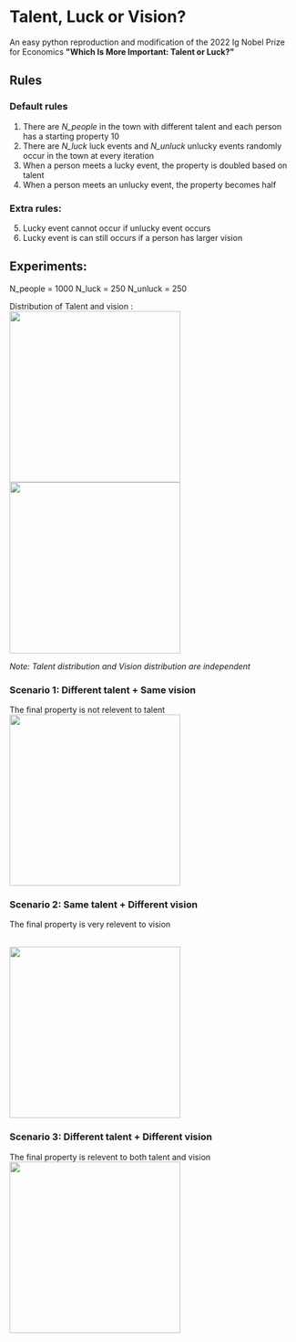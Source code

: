 # Talent, Luck or Vision?

An easy python reproduction and modification of the 2022 Ig Nobel Prize for Economics **"Which Is More Important: Talent or Luck?"**

## Rules

### Default rules
1. There are *N_people* in the town with different talent  and each person has a starting property 10
2. There are *N_luck* luck events and *N_unluck* unlucky events randomly occur in the town at every iteration
3. When a person meets a lucky event, the property is doubled based on talent
4. When a person meets an unlucky event, the property becomes half

### Extra rules:
5. Lucky event cannot occur if unlucky event occurs
6. Lucky event is can still occurs if a person has larger vision

## Experiments:
N_people = 1000
N_luck = 250
N_unluck = 250

Distribution of Talent and vision :
<br><img src="https://i.imgur.com/5vE0FKR.png" width="300px"><img src="https://i.imgur.com/DWSmqE1.png" width="300px">

*Note: Talent distribution and Vision distribution are independent*

### Scenario 1: Different talent + Same vision
The final property is not relevent to talent
<br><img src="https://i.imgur.com/Wp8chQd.png" width="300px">


### Scenario 2: Same talent + Different vision
The final property is very relevent to vision

<br><img src="https://i.imgur.com/W6G3PWB.png" width="300px">


### Scenario 3: Different talent + Different vision
The final property is relevent to both talent and vision
<br><img src="https://i.imgur.com/jv0YmO1.png" width="300px">
